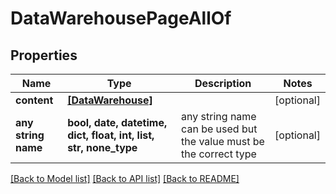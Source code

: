 # DataWarehousePageAllOf


## Properties
Name | Type | Description | Notes
------------ | ------------- | ------------- | -------------
**content** | [**[DataWarehouse]**](DataWarehouse.md) |  | [optional] 
**any string name** | **bool, date, datetime, dict, float, int, list, str, none_type** | any string name can be used but the value must be the correct type | [optional]

[[Back to Model list]](../README.md#documentation-for-models) [[Back to API list]](../README.md#documentation-for-api-endpoints) [[Back to README]](../README.md)


